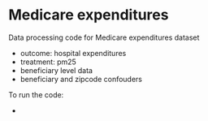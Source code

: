 # Medicare expenditures

Data processing code for Medicare expenditures dataset

* outcome: hospital expenditures
* treatment: pm25
* beneficiary level data
* beneficiary and zipcode confouders

To run the code:

* 
